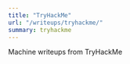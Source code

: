```yaml
---
title: "TryHackMe"
url: "/writeups/tryhackme/"
summary: tryhackme
---
```

Machine writeups from TryHackMe

